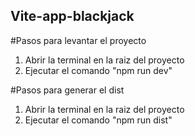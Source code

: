 ## Vite-app-blackjack

#Pasos para levantar el proyecto 
1. Abrir la terminal en la raiz del proyecto
2. Ejecutar el comando "npm run dev"

#Pasos para generar el dist 
1. Abrir la terminal en la raiz del proyecto
2. Ejecutar el comando "npm run dist"
